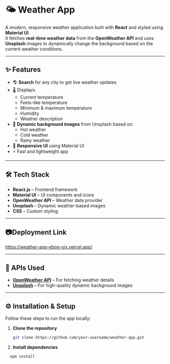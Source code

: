 # 🌤️ Weather App

A modern, responsive weather application built with **React** and styled using **Material UI**.  
It fetches **real-time weather data** from the **OpenWeather API** and uses **Unsplash** images to dynamically change the background based on the current weather conditions.

---

## ✨ Features
- 🌎 **Search** for any city to get live weather updates
- 🌡️ Displays:
  - Current temperature
  - Feels-like temperature
  - Minimum & maximum temperature
  - Humidity
  - Weather description
- 🎨 **Dynamic background images** from Unsplash based on:
  - Hot weather
  - Cold weather
  - Rainy weather
- 📱 **Responsive UI** using Material UI
- ⚡ Fast and lightweight app

---

## 🛠️ Tech Stack
- **React.js** – Frontend framework
- **Material UI** – UI components and icons
- **OpenWeather API** – Weather data provider
- **Unsplash** – Dynamic weather-based images
- **CSS** – Custom styling

---

## 📷Deployment Link
https://weather-app-ebon-six.vercel.app/

---

## 🔑 APIs Used
- **[OpenWeather API](https://openweathermap.org/api)** – For fetching weather details
- **[Unsplash](https://unsplash.com/)** – For high-quality dynamic background images

---

## ⚙️ Installation & Setup

Follow these steps to run the app locally:

1. **Clone the repository**
   ```bash
   git clone https://github.com/your-username/weather-app.git
2. **Install dependencies**
  ```bash
    npm install
